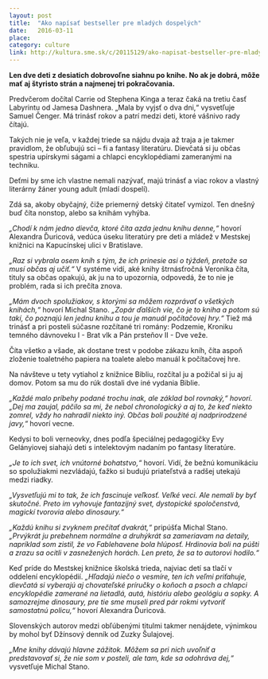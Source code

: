 ```yaml
---
layout: post
title:  "Ako napísať bestseller pre mladých dospelých"
date:   2016-03-11
place: 
category: culture
link: http://kultura.sme.sk/c/20115129/ako-napisat-bestseller-pre-mladych-dospelych.html
---
```


**Len dve deti z desiatich dobrovoľne siahnu po knihe. No ak je dobrá, môže mať aj štyristo strán a najmenej tri pokračovania.**

Predvčerom dočítal Carrie od Stephena Kinga a teraz čaká na tretiu časť Labyrintu od Jamesa Dashnera. „Mala by vyjsť o dva dni,“ vysvetľuje Samuel Čenger. Má trinásť rokov a patrí medzi deti, ktoré vášnivo rady čítajú.

Takých nie je veľa, v každej triede sa nájdu dvaja až traja a je takmer pravidlom, že obľubujú sci – fi a fantasy literatúru. Dievčatá si ju občas spestria upírskymi ságami a chlapci encyklopédiami zameranými na techniku.

Deťmi by sme ich vlastne nemali nazývať, majú trinásť a viac rokov a vlastný literárny žáner young adult (mladí dospelí).

Zdá sa, akoby obyčajný, čiže priemerný detský čitateľ vymizol. Ten dnešný buď číta nonstop, alebo sa knihám vyhýba.

_„Chodí k nám jedno dievča, ktoré číta azda jednu knihu denne,“_ hovorí Alexandra Ďuricová, vedúca úseku literatúry pre deti a mládež v Mestskej knižnici na Kapucínskej ulici v Bratislave.

_„Raz si vybrala osem kníh s tým, že ich prinesie asi o týždeň, pretože sa musí občas aj učiť.“_ V systéme vidí, aké knihy štrnásťročná Veronika číta, tituly sa občas opakujú, ak ju na to upozornia, odpovedá, že to nie je problém, rada si ich prečíta znova.

_„Mám dvoch spolužiakov, s ktorými sa môžem rozprávať o všetkých knihách,“_ hovorí Michal Stano. _„Zopár ďalších vie, čo je to kniha a potom sú takí, čo poznajú len jednu knihu a tou je manuál počítačovej hry.“_ Tiež má trinásť a pri posteli súčasne rozčítané tri romány: Podzemie, Kroniku temného dávnoveku I - Brat vlk a Pán prsteňov II - Dve veže.

Číta všetko a všade, ak dostane trest v podobe zákazu kníh, číta aspoň zloženie toaletného papiera na toalete alebo manuál k počítačovej hre.

Na návšteve u tety vytiahol z knižnice Bibliu, rozčítal ju a požičal si ju aj domov. Potom sa mu do rúk dostali dve iné vydania Biblie.

_„Každé malo príbehy podané trochu inak, ale základ bol rovnaký,“ hovorí. „Dej ma zaujal, páčilo sa mi, že nebol chronologický a aj to, že keď niekto zomrel, vždy ho nahradil niekto iný. Občas boli použité aj nadprirodzené javy,“_ hovorí vecne.

Kedysi to boli verneovky, dnes podľa špeciálnej pedagogičky Evy Gelányiovej siahajú deti s intelektovým nadaním po fantasy literatúre.

_„Je to ich svet, ich vnútorné bohatstvo,“_ hovorí. Vidí, že bežnú komunikáciu so spolužiakmi nezvládajú, ťažko si budujú priateľstvá a radšej utekajú medzi riadky.

_„Vysvetľujú mi to tak, že ich fascinuje veľkosť. Veľké veci. Ale nemali by byť skutočné. Preto im vyhovuje fantazijný svet, dystopické spoločenstvá, magickí tvorovia alebo dinosaury.“_

_„Každú knihu si zvyknem prečítať dvakrát,“_ pripúšťa Michal Stano. _„Prvýkrát ju prebehnem normálne a druhýkrát sa zameriavam na detaily, napríklad som zistil, že vo Fablehavene bola hlúposť. Hrdinovia boli na púšti a zrazu sa ocitli v zasnežených horách. Len preto, že sa to autorovi hodilo.“_

Keď príde do Mestskej knižnice školská trieda, najviac detí sa tlačí v oddelení encyklopédií. _„Hľadajú niečo o vesmíre, ten ich veľmi priťahuje, dievčatá si vyberajú aj chovateľské príručky o koňoch a psoch a chlapci encyklopédie zamerané na lietadlá, autá, históriu alebo geológiu a sopky. A samozrejme dinosaury, pre tie sme museli pred pár rokmi vytvoriť samostatnú policu,“_ hovorí Alexandra Ďuricová.

Slovenských autorov medzi obľúbenými titulmi takmer nenájdete, výnimkou by mohol byť Džínsový denník od Zuzky Šulajovej.

_„Mne knihy dávajú hlavne zážitok. Môžem sa pri nich uvoľniť a predstavovať si, že nie som v posteli, ale tam, kde sa odohráva dej,“_ vysvetľuje Michal Stano.
